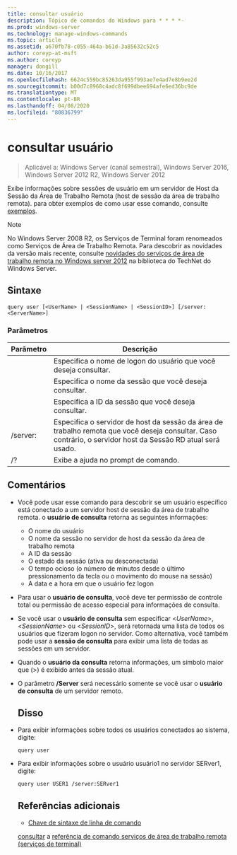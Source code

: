 ```yaml
---
title: consultar usuário
description: Tópico de comandos do Windows para * * * *-
ms.prod: windows-server
ms.technology: manage-windows-commands
ms.topic: article
ms.assetid: a670fb78-c055-464a-b61d-3a85632c52c5
author: coreyp-at-msft
ms.author: coreyp
manager: dongill
ms.date: 10/16/2017
ms.openlocfilehash: 6624c559bc85263da955f993ae7e4ad7e8b9ee2d
ms.sourcegitcommit: b00d7c8968c4adc8f699dbee694afe6ed36bc9de
ms.translationtype: MT
ms.contentlocale: pt-BR
ms.lasthandoff: 04/08/2020
ms.locfileid: "80836799"
---
```

# <a name="query-user"></a>consultar usuário

>Aplicável a: Windows Server (canal semestral), Windows Server 2016, Windows Server 2012 R2, Windows Server 2012

Exibe informações sobre sessões de usuário em um servidor de Host da Sessão da Área de Trabalho Remota (host de sessão da área de trabalho remota).
para obter exemplos de como usar esse comando, consulte [exemplos](#BKMK_examples).
> [!NOTE]
> No Windows Server 2008 R2, os Serviços de Terminal foram renomeados como Serviços de Área de Trabalho Remota. Para descobrir as novidades da versão mais recente, consulte [novidades do serviços de área de trabalho remota no Windows server 2012](https://technet.microsoft.com/library/hh831527) na biblioteca do TechNet do Windows Server.
> ## <a name="syntax"></a>Sintaxe
> ```
> query user [<UserName> | <SessionName> | <SessionID>] [/server:<ServerName>]
> ```
> ### <a name="parameters"></a>Parâmetros
> 
> |      Parâmetro       |                                                     Descrição                                                     |
> |----------------------|---------------------------------------------------------------------------------------------------------------------|
> |      <UserName>      |                            Especifica o nome de logon do usuário que você deseja consultar.                             |
> |    <SessionName>     |                              Especifica o nome da sessão que você deseja consultar.                              |
> |     <SessionID>      |                               Especifica a ID da sessão que você deseja consultar.                               |
> | /server:<ServerName> | Especifica o servidor de host da sessão da área de trabalho remota que você deseja consultar. Caso contrário, o servidor host da Sessão RD atual será usado. |
> |          /?          |                                        Exibe a ajuda no prompt de comando.                                         |
> 
> ## <a name="remarks"></a>Comentários
> - Você pode usar esse comando para descobrir se um usuário específico está conectado a um servidor host de sessão da área de trabalho remota. o **usuário de consulta** retorna as seguintes informações:
>   -   O nome do usuário
>   -   O nome da sessão no servidor de host da sessão da área de trabalho remota
>   -   A ID da sessão
>   -   O estado da sessão (ativa ou desconectada)
>   -   O tempo ocioso (o número de minutos desde o último pressionamento da tecla ou o movimento do mouse na sessão)
>   -   A data e a hora em que o usuário fez logon
> - Para usar o **usuário de consulta**, você deve ter permissão de controle total ou permissão de acesso especial para informações de consulta.
> - Se você usar o **usuário de consulta** sem especificar <*UserName*>, <*SessionName*> ou <*SessionID*>, será retornada uma lista de todos os usuários que fizeram logon no servidor. Como alternativa, você também pode usar a **sessão de consulta** para exibir uma lista de todas as sessões em um servidor.
> - Quando o **usuário da consulta** retorna informações, um símbolo maior que (>) é exibido antes da sessão atual.
> - O parâmetro **/Server** será necessário somente se você usar o **usuário de consulta** de um servidor remoto.
>   ## <a name="examples"></a><a name=BKMK_examples></a>Disso
> - Para exibir informações sobre todos os usuários conectados ao sistema, digite:
>   ```
>   query user
>   ```
> - Para exibir informações sobre o usuário usuário1 no servidor SERver1, digite:
>   ```
>   query user USER1 /server:SERver1
>   ```
>   ## <a name="additional-references"></a>Referências adicionais
>   - [Chave de sintaxe de linha de comando](command-line-syntax-key.md)
>   
>   [consultar](query.md) a [referência de comando serviços de área de trabalho remota (serviços de terminal)](remote-desktop-services-terminal-services-command-reference.md)
